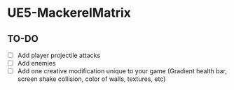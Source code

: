 # UE5-MackerelMatrix

## TO-DO
- [ ] Add player projectile attacks
- [ ] Add enemies
- [ ] Add one creative modification unique to your game (Gradient health bar, screen shake collision, color of walls, textures, etc) 
